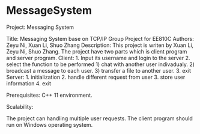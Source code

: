 # MessageSystem
Project:	Messaging System

Title: 	Messaging System base on TCP/IP 
	Group Project for EE810C
Authors: Zeyu Ni, Xuan Li, Shuo Zhang
Description:
	This project is writen by Xuan Li, Zeyu Ni, Shuo Zhang. The project have two parts which is client program and server program.
	Client:
		1. Input its username and login to the server 
		2. select the function to be performed
			1) chat with another user indivadualy. 
			2) broadcast a message to each user.
			3) transfer a file to another user.
		3. exit
	Server: 
		1. initialization
		2. handle different request from user
		3. store user information
		4. exit

Prerequisites: C++ 11 environment.

Scalability:

The project can handling multiple user requests. The client program should run on Windows operating system.
